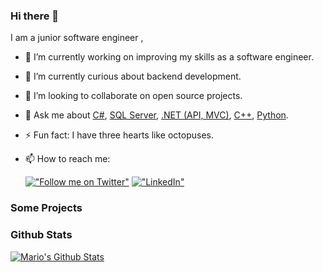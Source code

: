 ### Hi there 👋

I am a junior software engineer ,

- 🔭 I’m currently working on improving my skills as a software engineer.
- 🌱 I’m currently curious about backend development.
- 👯 I’m looking to collaborate on open source projects.
- 💬 Ask me about [C#](https://learn.microsoft.com/en-us/dotnet/csharp/), [SQL Server](https://learn.microsoft.com/en-us/sql/sql-server/), [.NET (API, MVC)](https://learn.microsoft.com/en-us/aspnet/core/?view=aspnetcore-7.0), [C++](https://www.cplusplus.com/), [Python](https://www.python.org/).
- ⚡ Fun fact: I have three hearts like octopuses.
- 📫 How to reach me:

	[!["Follow me on Twitter"](https://img.shields.io/twitter/follow/tarekalabd?label=Follow%20me)](https://x.com/Mario_M_Assal)
  [!["LinkedIn"](https://img.shields.io/badge/LinkedIn-blue?style=flat&logo=linkedin&labelColor=blue)](https://www.linkedin.com/in/mario-monsef-838119231/)



### Some Projects


### Github Stats
[![Mario's Github Stats](https://github-readme-stats.vercel.app/api?username=MarioMonsef&count_private=true&theme=default&show_icons=true&&title_color=fff&icon_color=79ff97&text_color=9f9f9f&bg_color=151515)](https://github.com/MarioMonsef)


<!--
**MarioMonsef/MarioMonsef** is a ✨ _special_ ✨ repository because its `README.md` (this file) appears on your GitHub profile.

Here are some ideas to get you started:

- 🔭 I’m currently working on ...
- 🌱 I’m currently learning ...
- 👯 I’m looking to collaborate on ...
- 🤔 I’m looking for help with ...
- 💬 Ask me about ...
- 📫 How to reach me: ...
- 😄 Pronouns: ...
- ⚡ Fun fact: ...
-->
